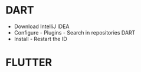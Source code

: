 # DART

* Download IntelliJ IDEA
* Configure - Plugins - Search in repositories DART
* Install - Restart the ID




# FLUTTER

